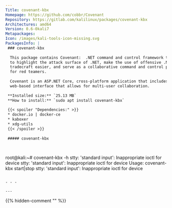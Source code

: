 ```yaml
---
Title: covenant-kbx
Homepage: https://github.com/cobbr/Covenant
Repository: https://gitlab.com/kalilinux/packages/covenant-kbx
Architectures: amd64
Version: 0.6-0kali7
Metapackages: 
Icon: /images/kali-tools-icon-missing.svg
PackagesInfo: |
 ### covenant-kbx
 
  This package contains Covenant:  .NET command and control framework that aims
  to highlight the attack surface of .NET, make the use of offensive .NET
  tradecraft easier, and serve as a collaborative command and control platform
  for red teamers.
   
  Covenant is an ASP.NET Core, cross-platform application that includes a
  web-based interface that allows for multi-user collaboration.
 
 **Installed size:** `25.13 MB`  
 **How to install:** `sudo apt install covenant-kbx`  
 
 {{< spoiler "Dependencies:" >}}
 * docker.io | docker-ce
 * kaboxer 
 * xdg-utils
 {{< /spoiler >}}
 
 ##### covenant-kbx
 
 
 ```
 root@kali:~# covenant-kbx -h
 stty: 'standard input': Inappropriate ioctl for device
 stty: 'standard input': Inappropriate ioctl for device
 Usage: covenant-kbx start|stop
 stty: 'standard input': Inappropriate ioctl for device
 ```
 
 - - -
 
---
```

{{% hidden-comment "<!--Do not edit anything above this line-->" %}}
